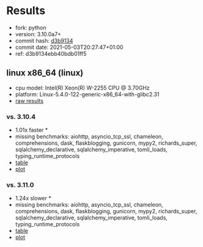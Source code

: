 # Results

- fork: python
- version: 3.10.0a7+
- commit hash: [d3b9134](https://github.com/python/cpython/commit/d3b9134)
- commit date: 2021-05-03T20:27:47+01:00
- ref: d3b9134ebb40bdb01ff5

## linux x86_64 (linux)

- cpu model: Intel(R) Xeon(R) W-2255 CPU @ 3.70GHz
- platform: Linux-5.4.0-122-generic-x86_64-with-glibc2.31
- [raw results](bm-20210503-linux-x86_64-python-d3b9134ebb40bdb01ff5-3.10.0a7%2B-d3b9134.json)

### vs. 3.10.4

- 1.01x faster \*
- missing benchmarks: aiohttp, asyncio_tcp_ssl, chameleon, comprehensions, dask, flaskblogging, gunicorn, mypy2, richards_super, sqlalchemy_declarative, sqlalchemy_imperative, tomli_loads, typing_runtime_protocols
- [table](bm-20210503-linux-x86_64-python-d3b9134ebb40bdb01ff5-3.10.0a7%2B-d3b9134-vs-3.10.4.md)
- [plot](bm-20210503-linux-x86_64-python-d3b9134ebb40bdb01ff5-3.10.0a7%2B-d3b9134-vs-3.10.4.png)

### vs. 3.11.0

- 1.24x slower \*
- missing benchmarks: aiohttp, asyncio_tcp_ssl, chameleon, comprehensions, dask, flaskblogging, gunicorn, mypy2, richards_super, sqlalchemy_declarative, sqlalchemy_imperative, tomli_loads, typing_runtime_protocols
- [table](bm-20210503-linux-x86_64-python-d3b9134ebb40bdb01ff5-3.10.0a7%2B-d3b9134-vs-3.11.0.md)
- [plot](bm-20210503-linux-x86_64-python-d3b9134ebb40bdb01ff5-3.10.0a7%2B-d3b9134-vs-3.11.0.png)

